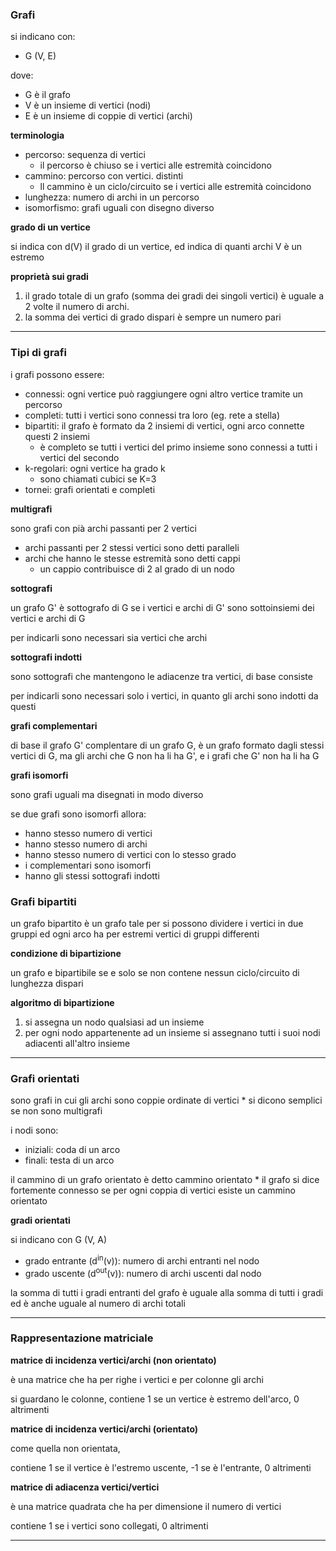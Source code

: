 ### Grafi

si indicano con:
* G (V, E)

dove:
* G è il grafo
* V è un insieme di vertici (nodi)
* E è un insieme di coppie di vertici (archi)

**terminologia**
* percorso: sequenza di vertici
    * il percorso è chiuso se i vertici alle estremità coincidono
* cammino: percorso con vertici. distinti
    * ll cammino è un ciclo/circuito se i vertici alle estremità coincidono
* lunghezza: numero di archi in un percorso
* isomorfismo: grafi uguali con disegno diverso

**grado di un vertice**

si indica con d(V) il grado di un vertice, ed indica di quanti archi V è un estremo

**proprietà sui gradi**

1. il grado totale di un grafo (somma dei gradi dei singoli vertici) è uguale a 2 volte il numero di archi.
2. la somma dei vertici di grado dispari è sempre un numero pari


---

### Tipi di grafi

i grafi possono essere:
* connessi: ogni vertice può raggiungere ogni altro vertice tramite un percorso
* completi: tutti i vertici sono connessi tra loro (eg. rete a stella)
* bipartiti: il grafo è formato da 2 insiemi di vertici, ogni arco connette questi 2 insiemi
    * è completo se tutti i vertici del primo insieme sono connessi a tutti i vertici del secondo
* k-regolari: ogni vertice ha grado k
    * sono chiamati cubici se K=3
* tornei: grafi orientati e completi 

**multigrafi**

sono grafi con pià archi passanti per 2 vertici
* archi passanti per 2 stessi vertici sono detti paralleli
* archi che hanno le stesse estremità sono detti cappi
    * un cappio contribuisce di 2 al grado di un nodo

**sottografi**

un grafo G' è sottografo di G se i vertici e archi di G' sono sottoinsiemi dei vertici e archi di G

per indicarli sono necessari sia vertici che archi 

**sottografi indotti**

sono sottografi che mantengono le adiacenze tra vertici, di base consiste 

per indicarli sono necessari solo i vertici, in quanto gli archi sono indotti da questi

**grafi complementari**

di base il grafo G' complentare di un grafo G, è un grafo formato dagli stessi vertici di G, ma gli archi che G non ha li ha G', e i grafi che G' non ha li ha G

**grafi isomorfi**

sono grafi uguali ma disegnati in modo diverso

se due grafi sono isomorfi allora:
* hanno stesso numero di vertici
* hanno stesso numero di archi
* hanno stesso numero di vertici con lo stesso grado
* i complementari sono isomorfi
* hanno gli stessi sottografi indotti

### Grafi bipartiti

un grafo bipartito è un grafo tale per si possono dividere i vertici in due gruppi ed ogni arco ha per estremi vertici di gruppi differenti

**condizione di bipartizione**

un grafo e bipartibile se e solo se non contene nessun ciclo/circuito di lunghezza dispari

**algoritmo di bipartizione**

1. si assegna un nodo qualsiasi ad un insieme
2. per ogni nodo appartenente ad un insieme si assegnano tutti i suoi nodi adiacenti all'altro insieme

---

### Grafi orientati

sono grafi in cui gli archi sono coppie ordinate di vertici
    * si dicono semplici se non sono multigrafi

i nodi sono:
* iniziali: coda di un arco
* finali: testa di un arco

il cammino di un grafo orientato è detto cammino orientato
    * il grafo si dice fortemente connesso se per ogni coppia di vertici esiste un cammino orientato

**gradi orientati**

si indicano con G (V, A)

* grado entrante (d<sup>in</sup>(v)): numero di archi entranti nel nodo
* grado uscente (d<sup>out</sup>(v)): numero di archi uscenti dal nodo

la somma di tutti i gradi entranti del grafo è uguale alla somma di tutti i gradi ed è anche uguale al numero di archi totali

---

### Rappresentazione matriciale

**matrice di incidenza vertici/archi (non orientato)**

è una matrice che ha per righe i vertici e per colonne gli archi

si guardano le colonne, contiene 1 se un vertice è estremo dell'arco, 0 altrimenti

**matrice di incidenza vertici/archi (orientato)**

come quella non orientata,

contiene 1 se il vertice è l'estremo uscente, -1 se è l'entrante, 0 altrimenti

**matrice di adiacenza vertici/vertici**

è una matrice quadrata che ha per dimensione il numero di vertici

contiene 1 se i vertici sono collegati, 0 altrimenti

---